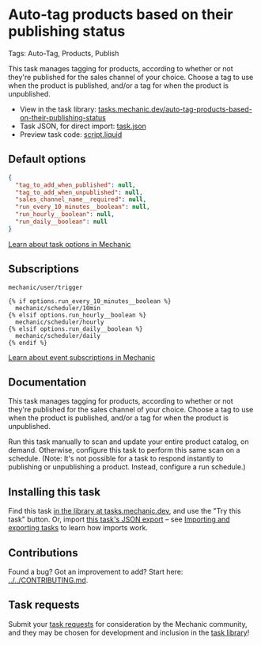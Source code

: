 # Auto-tag products based on their publishing status

Tags: Auto-Tag, Products, Publish

This task manages tagging for products, according to whether or not they're published for the sales channel of your choice. Choose a tag to use when the product is published, and/or a tag for when the product is unpublished.

* View in the task library: [tasks.mechanic.dev/auto-tag-products-based-on-their-publishing-status](https://tasks.mechanic.dev/auto-tag-products-based-on-their-publishing-status)
* Task JSON, for direct import: [task.json](../../tasks/auto-tag-products-based-on-their-publishing-status.json)
* Preview task code: [script.liquid](./script.liquid)

## Default options

```json
{
  "tag_to_add_when_published": null,
  "tag_to_add_when_unpublished": null,
  "sales_channel_name__required": null,
  "run_every_10_minutes__boolean": null,
  "run_hourly__boolean": null,
  "run_daily__boolean": null
}
```

[Learn about task options in Mechanic](https://learn.mechanic.dev/core/tasks/options)

## Subscriptions

```liquid
mechanic/user/trigger

{% if options.run_every_10_minutes__boolean %}
  mechanic/scheduler/10min
{% elsif options.run_hourly__boolean %}
  mechanic/scheduler/hourly
{% elsif options.run_daily__boolean %}
  mechanic/scheduler/daily
{% endif %}
```

[Learn about event subscriptions in Mechanic](https://learn.mechanic.dev/core/tasks/subscriptions)

## Documentation

This task manages tagging for products, according to whether or not they're published for the sales channel of your choice. Choose a tag to use when the product is published, and/or a tag for when the product is unpublished.

Run this task manually to scan and update your entire product catalog, on demand. Otherwise, configure this task to perform this same scan on a schedule. (Note: It's not possible for a task to respond instantly to publishing or unpublishing a product. Instead, configure a run schedule.)

## Installing this task

Find this task [in the library at tasks.mechanic.dev](https://tasks.mechanic.dev/auto-tag-products-based-on-their-publishing-status), and use the "Try this task" button. Or, import [this task's JSON export](../../tasks/auto-tag-products-based-on-their-publishing-status.json) – see [Importing and exporting tasks](https://learn.mechanic.dev/core/tasks/import-and-export) to learn how imports work.

## Contributions

Found a bug? Got an improvement to add? Start here: [../../CONTRIBUTING.md](../../CONTRIBUTING.md).

## Task requests

Submit your [task requests](https://mechanic.canny.io/task-requests) for consideration by the Mechanic community, and they may be chosen for development and inclusion in the [task library](https://tasks.mechanic.dev/)!
